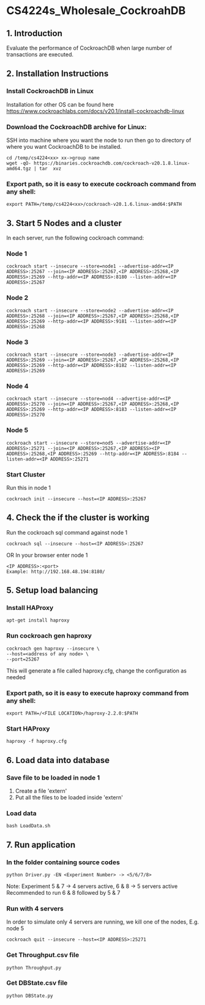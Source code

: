 # CS4224s_Wholesale_CockroahDB
 
## 1. Introduction
Evaluate the performance of CockroachDB when large number of transactions are executed.

## 2. Installation Instructions
### Install CockroachDB in Linux
Installation for other OS can be found here https://www.cockroachlabs.com/docs/v20.1/install-cockroachdb-linux <br>
### Download the CockroachDB archive for Linux:
SSH into machine where you want the node to run then go to directory of where you want CockroachDB to be installed.
```
cd /temp/cs4224<xx> xx->group name
wget -qO- https://binaries.cockroachdb.com/cockroach-v20.1.8.linux-amd64.tgz | tar  xvz
```
### Export path, so it is easy to execute cockroach command from any shell:
```
export PATH=/temp/cs4224<xx>/cockroach-v20.1.6.linux-amd64:$PATH
```

## 3. Start 5 Nodes and a cluster
In each server, run the following cockroach command:
### Node 1
```
cockroach start --insecure --store=node1 --advertise-addr=<IP ADDRESS>:25267 --join=<IP ADDRESS>:25267,<IP ADDRESS>:25268,<IP ADDRESS>:25269 --http-addr=<IP ADDRESS>:8180 --listen-addr=<IP ADDRESS>:25267
```
### Node 2
```
cockroach start --insecure --store=node2 --advertise-addr=<IP ADDRESS>:25268 --join=<IP ADDRESS>:25267,<IP ADDRESS>:25268,<IP ADDRESS>:25269 --http-addr=<IP ADDRESS>:9181 --listen-addr=<IP ADDRESS>:25268
```
### Node 3
```
cockroach start --insecure --store=node3 --advertise-addr=<IP ADDRESS>:25269 --join=<IP ADDRESS>:25267,<IP ADDRESS>:25268,<IP ADDRESS>:25269 --http-addr=<IP ADDRESS>:8182 --listen-addr=<IP ADDRESS>:25269
```
### Node 4
```
cockroach start --insecure --store=nod4 --advertise-addr=<IP ADDRESS>:25270 --join=<IP ADDRESS>:25267,<IP ADDRESS>:25268,<IP ADDRESS>:25269 --http-addr=<IP ADDRESS>:8183 --listen-addr=<IP ADDRESS>:25270
```
### Node 5
```
cockroach start --insecure --store=nod5 --advertise-addr=<IP ADDRESS>:25271 --join=<IP ADDRESS>:25267,<IP ADDRESS><IP ADDRESS>:25268,<IP ADDRESS>:25269 --http-addr=<IP ADDRESS>:8184 --listen-addr=<IP ADDRESS>:25271
```
### Start Cluster
Run this in node 1
```
cockroach init --insecure --host=<IP ADDRESS>:25267
```

## 4. Check the if the cluster is working
Run the cockroach sql command against node 1
```
cockroach sql --insecure --host=<IP ADDRESS>:25267
```
OR
In your browser enter node 1
```
<IP ADDRESS>:<port>
Example: http://192.168.48.194:8180/
```

## 5. Setup load balancing
### Install HAProxy
```
apt-get install haproxy
```
### Run cockroach gen haproxy
```
cockroach gen haproxy --insecure \
--host=<address of any node> \
--port=25267
```
This will generate a file called haproxy.cfg, change the configuration as needed
### Export path, so it is easy to execute haproxy command from any shell:
```
export PATH=/<FILE LOCATION>/haproxy-2.2.0:$PATH
```
### Start HAProxy
```
haproxy -f haproxy.cfg
```

## 6. Load data into database
### Save file to be loaded in node 1
1. Create a file 'extern'
2. Put all the files to be loaded inside 'extern'
### Load data
```
bash LoadData.sh
```

## 7. Run application
### In the folder containing source codes
```
python Driver.py -EN <Experiment Number> -> <5/6/7/8>
```
Note: Experiment 5 & 7 -> 4 servers active, 6 & 8 -> 5 servers active <br>
      Recommended to run 6 & 8 followed by 5 & 7
      
### Run with 4 servers
In order to simulate only 4 servers are running, we kill one of the nodes, E.g. node 5
```
cockroach quit --insecure --host=<IP ADDRESS>:25271
```
### Get Throughput.csv file
```
python Throughput.py
```
### Get DBState.csv file
```
python DBState.py
```




